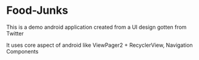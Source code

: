# Food-Junks
This is a demo android application created from a UI design gotten from Twitter

It uses core aspect of android like ViewPager2 + RecyclerView, Navigation Components
